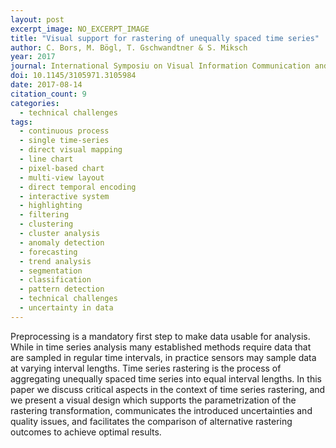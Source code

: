 ```yaml
---
layout: post
excerpt_image: NO_EXCERPT_IMAGE
title: "Visual support for rastering of unequally spaced time series"
author: C. Bors, M. Bögl, T. Gschwandtner & S. Miksch
year: 2017
journal: International Symposiu on Visual Information Communication and Interaction
doi: 10.1145/3105971.3105984
date: 2017-08-14
citation_count: 9
categories:
  - technical challenges
tags:
  - continuous process
  - single time-series
  - direct visual mapping
  - line chart
  - pixel-based chart
  - multi-view layout
  - direct temporal encoding
  - interactive system
  - highlighting
  - filtering
  - clustering
  - cluster analysis
  - anomaly detection
  - forecasting
  - trend analysis
  - segmentation
  - classification
  - pattern detection
  - technical challenges
  - uncertainty in data
---
```

Preprocessing is a mandatory first step to make data usable for analysis. While in time series analysis many established methods require data that are sampled in regular time intervals, in practice sensors may sample data at varying interval lengths. Time series rastering is the process of aggregating unequally spaced time series into equal interval lengths. In this paper we discuss critical aspects in the context of time series rastering, and we present a visual design which supports the parametrization of the rastering transformation, communicates the introduced uncertainties and quality issues, and facilitates the comparison of alternative rastering outcomes to achieve optimal results.
